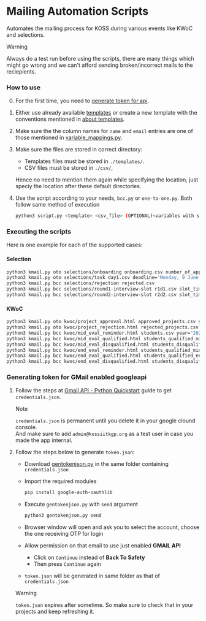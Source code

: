 # Mailing Automation Scripts

Automates the mailing process for KOSS during various events like KWoC and selections.
 
> [!Warning]
> Always do a test run before using the scripts, there are many things which might go wrong and we can't afford sending broken/incorrect mails to the reciepients.

### How to use

0. For the first time, you need to [generate token for api](#generating-token-for-gmail-enabled-googleapi).

1. Either use already available [templates](./templates) or create a new template with the conventions mentioned in [about templates](./templates/README.md).

2. Make sure the the column names for `name` and `email` entries are one of those mentioned in [variable_mappings.py](./templates/variable_mappings.py).

3. Make sure the files are stored in correct directory:
    - Templates files must be stored in `./templates/`.
    - CSV files must be stored in `./csv/`,

    Hence no need to mention them again while specifying the location, just speciy the location after these default directories.

4. Use the script according to your needs, `bcc.py` or `one-to-one.py`. Both follow same method of execution

    ```bash
    python3 script.py <template> <csv_file> (OPTIONAL)<variables with same value for all mails>
    ```

### Executing the scripts

Here is one example for each of the supported cases:

#### Selection

```bash
python3 kmail.py oto selections/onboarding onboarding.csv number_of_applicants="250+"
python3 kmail.py oto selections/task day1.csv deadline="Monday, 9 June 2023"
python3 kmail.py bcc selections/rejection rejected.csv
python3 kmail.py bcc selections/round1-interview-slot r1d1.csv slot_time="Tuesday, 3 June 2023, 10:00 PM - 11:00 PM" lobby_link="https://meet.google.com/xxx-xxxx-xxx"
python3 kmail.py bcc selections/round2-interview-slot r2d2.csv slot_time="Tuesday, 3 June 2023, 10:00 PM - 11:00 PM" lobby_link="https://meet.google.com/xxx-xxxx-xxx"
```

#### KWoC

```bash
python3 kmail.py oto kwoc/project_approval.html approved_projects.csv year="2023" mentor_manual_link="https://drive.google.com/file/d/1qNl6RGQ6dnkFu20L3LwC4bcBFOOpd_vV/view"
python3 kmail.py oto kwoc/project_rejection.html rejected_projects.csv year="2023"
python3 kmail.py bcc kwoc/mid_eval_reminder.html students.csv year="2023" mid_eval_date="December 26th, 2023"
python3 kmail.py bcc kwoc/mid_eval_qualified.html students_qualified_mid_evals.csv year="2023"
python3 kmail.py bcc kwoc/mid_eval_disqualified.html students_disqualified_mid_evals.csv year="2023"
python3 kmail.py bcc kwoc/end_eval_reminder.html students_qualified_mid_evals.csv year="2023" end_eval_date="January 9th, 2023"
python3 kmail.py bcc kwoc/end_eval_qualified.html students_qualified_end_evals.csv year="2023"
python3 kmail.py bcc kwoc/end_eval_disqualified.html students_disqualified_end_evals.csv year="2023"
```

### Generating token for GMail enabled googleapi

1. Follow the steps at [Gmail API - Python Quickstart](https://developers.google.com/gmail/api/quickstart/python) guide to get `credentials.json`.

   > [!Note] 
   > `credentials.json` is permanent until you delete it in your google clound console.<br>
   > And make sure to add `admin@kossiitkgp.org` as a test user in case you made the app internal.

2. Follow the steps below to generate `token.json`:
    - Download [gentokenjson.py](https://gist.github.com/proffapt/adbc716a427c036f238e828d8995e1a3) in the same folder containing `credentials.json`
    - Import the required modules

      ```bash
      pip install google-auth-oauthlib
      ```

    - Execute `gentokenjson.py` with `send` argument

      ```bash
      python3 gentokenjson.py send
      ```

    - Browser window will open and ask you to select the account, choose the one receiving OTP for login
    - Allow permission on that email to use just enabled __GMAIL API__
       - Click on `Continue` instead of __Back To Safety__
       - Then press `Continue` again
    - `token.json` will be generated in same folder as that of `credentials.json`
  
    > [!Warning] 
    > `token.json` expires after sometime. So make sure to check that in your projects and keep refreshing it.
